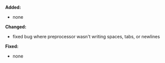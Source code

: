 **Added:**
* none

**Changed:**
* fixed bug where preprocessor wasn't writing spaces, tabs, or newlines

**Fixed:**
* none
